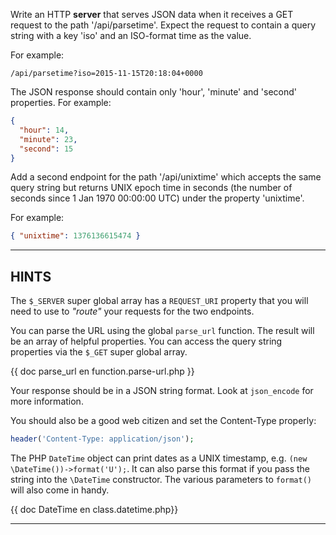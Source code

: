 Write an HTTP **server** that serves JSON data when it receives a GET request to the path '/api/parsetime'. Expect the request to contain a query string with a key 'iso' and an ISO-format time as the value.

For example:

```
/api/parsetime?iso=2015-11-15T20:18:04+0000
```

The JSON response should contain only 'hour', 'minute' and 'second' properties. For example:

```json
{
  "hour": 14,
  "minute": 23,
  "second": 15
}
```

Add a second endpoint for the path '/api/unixtime' which accepts the same query string but returns UNIX epoch time in seconds (the number of seconds since 1 Jan 1970 00:00:00 UTC) under the property 'unixtime'.

For example:

```json
{ "unixtime": 1376136615474 }
```

----------------------------------------------------------------------
## HINTS

The `$_SERVER` super global array has a `REQUEST_URI` property that you will need to use to *"route"* your requests for the two endpoints.

You can parse the URL using the global `parse_url` function. The result will be an array of helpful properties.
You can access the query string properties via the `$_GET` super global array.

{{ doc parse_url en function.parse-url.php }}
  
Your response should be in a JSON string format. Look at `json_encode` for more information.

You should also be a good web citizen and set the Content-Type properly:

```php
header('Content-Type: application/json');
```

The PHP `DateTime` object can print dates as a UNIX timestamp, e.g. `(new \DateTime())->format('U');`. It can also parse this format if you pass the string into the `\DateTime` constructor. The various parameters to `format()` will also
come in handy. 

{{ doc DateTime en  class.datetime.php}}

----------------------------------------------------------------------
